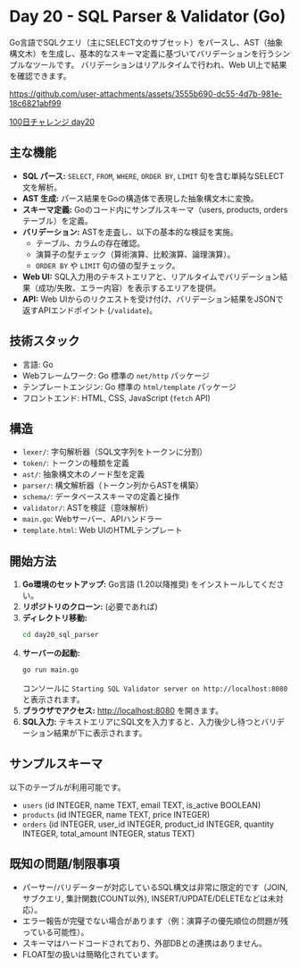 # Day 20 - SQL Parser & Validator (Go)

Go言語でSQLクエリ（主にSELECT文のサブセット）をパースし、AST（抽象構文木）を生成し、基本的なスキーマ定義に基づいてバリデーションを行うシンプルなツールです。
バリデーションはリアルタイムで行われ、Web UI上で結果を確認できます。

https://github.com/user-attachments/assets/3555b690-dc55-4d7b-981e-18c6821abf99

[100日チャレンジ day20](https://zenn.dev/gin_nazo/scraps/47f9e612a3609b)

## 主な機能

- **SQL パース:** `SELECT`, `FROM`, `WHERE`, `ORDER BY`, `LIMIT` 句を含む単純なSELECT文を解析。
- **AST 生成:** パース結果をGoの構造体で表現した抽象構文木に変換。
- **スキーマ定義:** Goのコード内にサンプルスキーマ（users, products, orders テーブル）を定義。
- **バリデーション:** ASTを走査し、以下の基本的な検証を実施。
    - テーブル、カラムの存在確認。
    - 演算子の型チェック（算術演算、比較演算、論理演算）。
    - `ORDER BY` や `LIMIT` 句の値の型チェック。
- **Web UI:** SQL入力用のテキストエリアと、リアルタイムでバリデーション結果（成功/失敗、エラー内容）を表示するエリアを提供。
- **API:** Web UIからのリクエストを受け付け、バリデーション結果をJSONで返すAPIエンドポイント (`/validate`)。

## 技術スタック

- 言語: Go
- Webフレームワーク: Go 標準の `net/http` パッケージ
- テンプレートエンジン: Go 標準の `html/template` パッケージ
- フロントエンド: HTML, CSS, JavaScript (`fetch` API)

## 構造

- `lexer/`: 字句解析器（SQL文字列をトークンに分割）
- `token/`: トークンの種類を定義
- `ast/`: 抽象構文木のノード型を定義
- `parser/`: 構文解析器（トークン列からASTを構築）
- `schema/`: データベーススキーマの定義と操作
- `validator/`: ASTを検証（意味解析）
- `main.go`: Webサーバー、APIハンドラー
- `template.html`: Web UIのHTMLテンプレート

## 開始方法

1. **Go環境のセットアップ:** Go言語 (1.20以降推奨) をインストールしてください。
2. **リポジトリのクローン:** (必要であれば)
3. **ディレクトリ移動:**
   ```bash
   cd day20_sql_parser
   ```
4. **サーバーの起動:**
   ```bash
   go run main.go
   ```
   コンソールに `Starting SQL Validator server on http://localhost:8080` と表示されます。
5. **ブラウザでアクセス:**
   [http://localhost:8080](http://localhost:8080) を開きます。
6. **SQL入力:**
   テキストエリアにSQL文を入力すると、入力後少し待つとバリデーション結果が下に表示されます。

## サンプルスキーマ

以下のテーブルが利用可能です。

- `users` (id INTEGER, name TEXT, email TEXT, is_active BOOLEAN)
- `products` (id INTEGER, name TEXT, price INTEGER)
- `orders` (id INTEGER, user_id INTEGER, product_id INTEGER, quantity INTEGER, total_amount INTEGER, status TEXT)

## 既知の問題/制限事項

- パーサー/バリデーターが対応しているSQL構文は非常に限定的です（JOIN, サブクエリ, 集計関数(COUNT以外), INSERT/UPDATE/DELETEなどは未対応）。
- エラー報告が完璧でない場合があります（例：演算子の優先順位の問題が残っている可能性）。
- スキーマはハードコードされており、外部DBとの連携はありません。
- FLOAT型の扱いは簡略化されています。
